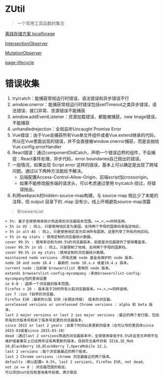 # ZUtil

> 一个常用工具函数的集合

[离线存储方案 localforage](https://localforage.docschina.org/#localforage)

[IntersectionObserver](https://developer.mozilla.org/zh-CN/docs/Web/API/IntersectionObserver)

[MutationObserver](https://developer.mozilla.org/zh-CN/docs/Web/API/MutationObserver)

[page-lifecycle](https://github.com/GoogleChromeLabs/page-lifecycle)

# 错误收集

1. try/catch：能捕获常规运行时错误，语法错误和异步错误不行
2. window.onerror：能捕获常规运行时错误包括setTimeout之类异步错误，语法错误、接口异常、资源错误不能捕获
3. window.addEventListener：资源加载错误，都能被捕获，new Image错误，不能捕获
4. unhandledrejection：全局监听Uncaught Promise Error
5. Vue错误：由于Vue会捕获所有Vue单文件组件或者Vue.extend继承的代码，所以在Vue里面出现的错误，并不会直接被window.onerror捕获，而是会抛给Vue.config.errorHandler
6. React错误：通过componentDidCatch，声明一个错误边界的组件，不会捕捉：React事件处理，异步代码，error boundaries自己抛出的错误。
7. 一般情况，如果出现 Script error 这样的错误，基本上可以确定是出现了跨域问题。通过以下两种方法能给予解决。
   - 后端配置Access-Control-Allow-Origin、前端script加crossorigin。
   - 如果不能修改服务端的请求头，可以考虑通过使用 try/catch 绕过，将错误抛出。
8. 利用webpack的hidden-source-map构建。与 source-map 相比少了末尾的注释，但 output 目录下的 .map 没有少。线上环境避免source-map泄露

> BrowsersList
```
> 5%: 基于全球使用率统计而选择的浏览器版本范围。>=,<,<=同样适用。
> 5% in US : 同上，只是使用地区变为美国。支持两个字母的国家码来指定地区。
> 5% in alt-AS : 同上，只是使用地区变为亚洲所有国家。这里列举了所有的地区码。
> 5% in my stats : 使用定制的浏览器统计数据。
cover 99.5% : 使用率总和为99.5%的浏览器版本，前提是浏览器提供了使用覆盖率。
cover 99.5% in US : 同上，只是限制了地域，支持两个字母的国家码。
cover 99.5% in my stats :使用定制的浏览器统计数据。
maintained node versions :所有还被 node 基金会维护的 node 版本。
node 10 and node 10.4 : 最新的 node 10.x.x 或者10.4.x 版本。
current node :当前被 browserslist 使用的 node 版本。
extends browserslist-config-mycompany :来自browserslist-config-mycompany包的查询设置
ie 6-8 : 选择一个浏览器的版本范围。
Firefox > 20 : 版本高于20的所有火狐浏览器版本。>=,<,<=同样适用。
ios 7 :ios 7自带的浏览器。
Firefox ESR :最新的火狐 ESR（长期支持版） 版本的浏览器。
unreleased versions or unreleased Chrome versions : alpha 和 beta 版本。
last 2 major versions or last 2 ios major versions :最近的两个发行版，包括所有的次版本号和补丁版本号变更的浏览器版本。
since 2015 or last 2 years :自某个时间以来更新的版本（也可以写的更具体since 2015-03或者since 2015-03-10）
dead :通过last 2 versions筛选的浏览器版本中，全球使用率低于0.5%并且官方声明不在维护或者事实上已经两年没有再更新的版本。目前符合条件的有 IE10,IE_Mob 10,BlackBerry 10,BlackBerry 7,OperaMobile 12.1。
last 2 versions :每个浏览器最近的两个版本。
last 2 Chrome versions :chrome 浏览器最近的两个版本。
defaults :默认配置> 0.5%, last 2 versions, Firefox ESR, not dead。
not ie <= 8 : 浏览器范围的取反。
可以添加not在任和查询条件前面，表示取反
```